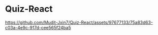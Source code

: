 # Quiz-React
https://github.com/Mudit-Jxin7/Quiz-React/assets/97677133/75a83d63-c03a-4e9c-917d-cee565f24ba5

